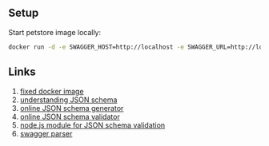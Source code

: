 
## Setup
Start petstore image locally:
```bash
docker run -d -e SWAGGER_HOST=http://localhost -e SWAGGER_URL=http://localhost  -p 80:8080 ibnxotabu4/swagger-api-petstore
```

## Links
1. [fixed docker image](https://hub.docker.com/r/ibnxotabu4/swagger-api-petstore)
2. [understanding JSON schema](https://json-schema.org/understanding-json-schema/)
3. [online JSON schema generator](https://jsonschema.net/home)
4. [online JSON schema validator](https://www.jsonschemavalidator.net/)
5. [node.js module for JSON schema validation](https://ajv.js.org/)
6. [swagger parser](https://www.npmjs.com/package/@apidevtools/swagger-parser)
